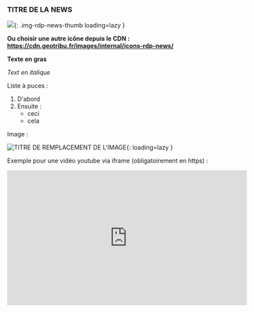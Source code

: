 ### TITRE DE LA NEWS

![](https://cdn.geotribu.fr/images/internal/icons-rdp-news/news.png){: .img-rdp-news-thumb loading=lazy }

**Ou choisir une autre icône depuis le CDN : <https://cdn.geotribu.fr/images/internal/icons-rdp-news/>**

**Texte en gras**

_Text en italique_

Liste à puces :

1. D'abord
2. Ensuite :
    - ceci
    - cela

Image :

![TITRE DE REMPLACEMENT DE L'IMAGE](https://www.trekmag.com/media/news/2018/05/ign-home.jpg "Légende de l'image"){: loading=lazy }

Exemple pour une vidéo youtube via iframe (obligatoirement en https) :

<iframe width="560" height="315" src="https://www.youtube-nocookie.com/embed/G_oUBeLLjKU" frameborder="0" allow="accelerometer; autoplay; encrypted-media; gyroscope; picture-in-picture" allowfullscreen></iframe>
